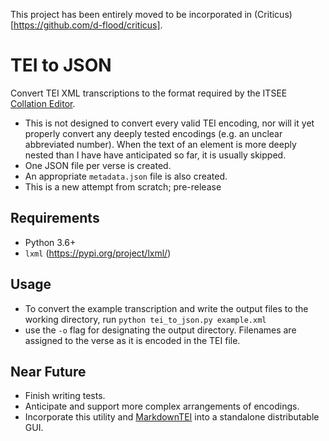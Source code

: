 This project has been entirely moved to be incorporated in (Criticus)[https://github.com/d-flood/criticus].
# TEI to JSON

Convert TEI XML transcriptions to the format required by the ITSEE [Collation Editor](https://github.com/itsee-birmingham/standalone_collation_editor).

- This is not designed to convert every valid TEI encoding, nor will it yet properly convert any deeply tested encodings (e.g. an unclear abbreviated number). When the text of an element is more deeply nested than I have have anticipated so far, it is usually skipped.
- One JSON file per verse is created.
- An appropriate `metadata.json` file is also created.
- This is a new attempt from scratch; pre-release

## Requirements
- Python 3.6+
- `lxml` (https://pypi.org/project/lxml/)

## Usage
- To convert the example transcription and write the output files to the working directory, run `python tei_to_json.py example.xml`
- use the `-o` flag for designating the output directory. Filenames are assigned to the verse as it is encoded in the TEI file.

## Near Future
- Finish writing tests.
- Anticipate and support more complex arrangements of encodings.
- Incorporate this utility and [MarkdownTEI](https://github.com/d-flood/MarkdownTEI) into a standalone distributable GUI.
